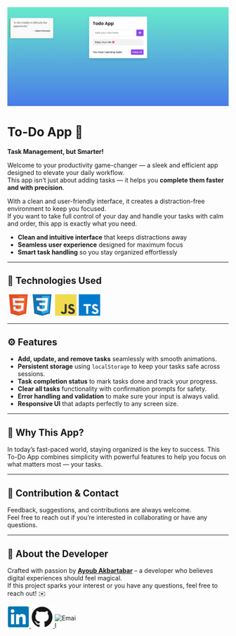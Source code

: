 <img src="./web-template.png" alt="Web Template image">

# To-Do App 📝  
**Task Management, but Smarter!**

Welcome to your productivity game-changer — a sleek and efficient app designed to elevate your daily workflow.  
This app isn’t just about adding tasks — it helps you **complete them faster and with precision**.

With a clean and user-friendly interface, it creates a distraction-free environment to keep you focused.  
If you want to take full control of your day and handle your tasks with calm and order, this app is exactly what you need.

- **Clean and intuitive interface** that keeps distractions away
- **Seamless user experience** designed for maximum focus
- **Smart task handling** so you stay organized effortlessly

---

## 🚀 Technologies Used

<p align="left">
  <img src="https://raw.githubusercontent.com/devicons/devicon/master/icons/html5/html5-original.svg" alt="HTML5" width="50" height="50" style="display: inline-block;"/>
  <img src="https://raw.githubusercontent.com/devicons/devicon/master/icons/css3/css3-original.svg" alt="CSS3" width="50" height="50" style="display: inline-block;"/>
  <img src="https://raw.githubusercontent.com/devicons/devicon/master/icons/javascript/javascript-original.svg" alt="JavaScript" width="50" height="50" style="display: inline-block;"/>
  <img src="https://raw.githubusercontent.com/devicons/devicon/master/icons/typescript/typescript-original.svg" alt="TypeScript" width="50" height="50" style="display: inline-block;"/>
</p>

---

## ⚙️ Features

- **Add, update, and remove tasks** seamlessly with smooth animations.
- **Persistent storage** using `localStorage` to keep your tasks safe across sessions.
- **Task completion status** to mark tasks done and track your progress.
- **Clear all tasks** functionality with confirmation prompts for safety.
- **Error handling and validation** to make sure your input is always valid.
- **Responsive UI** that adapts perfectly to any screen size.

---

## 🎯 Why This App?

In today’s fast-paced world, staying organized is the key to success. This To-Do App combines simplicity with powerful features to help you focus on what matters most — your tasks.

---

## 🤝 Contribution & Contact

Feedback, suggestions, and contributions are always welcome.  
Feel free to reach out if you’re interested in collaborating or have any questions.

---

## 👤 About the Developer

Crafted with passion by **[Ayoub Akbartabar](ayoubakbartabar1887@gmail.com)** – a developer who believes digital experiences should feel magical.  
If this project sparks your interest or you have any questions, feel free to reach out! ✉️

<p align="left">
  <a href="https://www.linkedin.com/in/ayoub-akbartabar-bb78b2212/" target="_blank">
    <img src="https://raw.githubusercontent.com/devicons/devicon/master/icons/linkedin/linkedin-original.svg" alt="LinkedIn" width="50" height="50" style="display: inline-block;"/>
  </a>
  <a href="https://github.com/ayoubakbartabar" target="_blank">
    <img src="https://raw.githubusercontent.com/devicons/devicon/master/icons/github/github-original.svg" alt="GitHub" width="50" height="50" style="display: inline-block;"/>
  </a>
  <a href="mailto:ayoubakbartabar1887@gmail.com" target="_blank">
    <img src="https://img.icons8.com/ios-filled/50/000000/gmail-new.png" alt="Email" width="50" height="50" style="display: inline-block;"/>
  </a>
</p>
